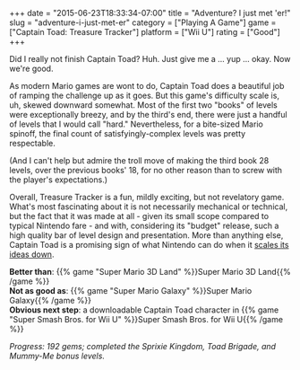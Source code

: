 +++
date = "2015-06-23T18:33:34-07:00"
title = "Adventure?  I just met 'er!"
slug = "adventure-i-just-met-er"
category = ["Playing A Game"]
game = ["Captain Toad: Treasure Tracker"]
platform = ["Wii U"]
rating = ["Good"]
+++

Did I really not finish Captain Toad?  Huh.  Just give me a ... yup ... okay.  Now we're good.

As modern Mario games are wont to do, Captain Toad does a beautiful job of ramping the challenge up as it goes.  But this game's difficulty scale is, uh, skewed downward somewhat.  Most of the first two "books" of levels were exceptionally breezy, and by the third's end, there were just a handful of levels that I would call "hard."  Nevertheless, for a bite-sized Mario spinoff, the final count of satisfyingly-complex levels was pretty respectable.

(And I can't help but admire the troll move of making the third book 28 levels, over the previous books' 18, for no other reason than to screw with the player's expectations.)

Overall, Treasure Tracker is a fun, mildly exciting, but not revelatory game.  What's most fascinating about it is not necessarily mechanical or technical, but the fact that it was made at all - given its small scope compared to typical Nintendo fare - and with, considering its "budget" release, such a high quality bar of level design and presentation.  More than anything else, Captain Toad is a promising sign of what Nintendo can do when it <a href="http://money.cnn.com/2015/05/08/technology/nintendo-mobile-game/">scales its ideas down</a>.

<b>Better than</b>: {{% game "Super Mario 3D Land" %}}Super Mario 3D Land{{% /game %}}  
<b>Not as good as</b>: {{% game "Super Mario Galaxy" %}}Super Mario Galaxy{{% /game %}}  
<b>Obvious next step</b>: a downloadable Captain Toad character in {{% game "Super Smash Bros. for Wii U" %}}Super Smash Bros. for Wii U{{% /game %}}

<i>Progress: 192 gems; completed the Sprixie Kingdom, Toad Brigade, and Mummy-Me bonus levels.</i>